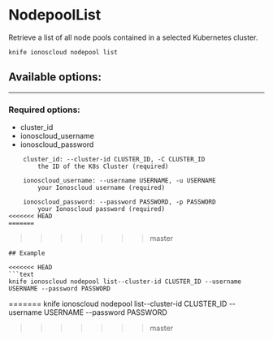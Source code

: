 # NodepoolList

Retrieve a list of all node pools contained in a selected Kubernetes cluster.

    knife ionoscloud nodepool list


## Available options:
---

### Required options:
* cluster_id
* ionoscloud_username
* ionoscloud_password

```
    cluster_id: --cluster-id CLUSTER_ID, -C CLUSTER_ID
        the ID of the K8s Cluster (required)

    ionoscloud_username: --username USERNAME, -u USERNAME
        your Ionoscloud username (required)

    ionoscloud_password: --password PASSWORD, -p PASSWORD
        your Ionoscloud password (required)
<<<<<<< HEAD
=======

```
>>>>>>> master

```
## Example

<<<<<<< HEAD
```text
knife ionoscloud nodepool list--cluster-id CLUSTER_ID --username USERNAME --password PASSWORD
```
=======
    knife ionoscloud nodepool list--cluster-id CLUSTER_ID --username USERNAME --password PASSWORD
>>>>>>> master
